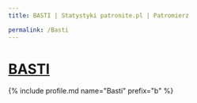 ```yaml
---
title: BASTI | Statystyki patronite.pl | Patromierz

permalink: /Basti
---
```


# [BASTI](https://patronite.pl/Basti)

{% include profile.md name="Basti" prefix="b" %}
